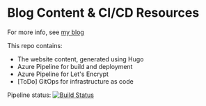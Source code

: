 # Blog Content & CI/CD Resources

For more info, see [my blog](https://mattwhite.blog/)

This repo contains:

* The website content, generated using Hugo
* Azure Pipeline for build and deployment
* Azure Pipeline for Let's Encrypt
* [ToDo] GitOps for infrastructure as code

Pipeline status:
[![Build Status](https://dev.azure.com/matthewwhite/mattwhite-blog/_apis/build/status/Hugo-build-deploy?branchName=master)](https://dev.azure.com/matthewwhite/mattwhite-blog/_build/latest?definitionId=11&branchName=master) <br/>
